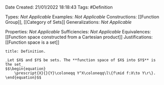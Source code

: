 <div class="topSpace"></div>

Date Created: 21/01/2022 18:18:43
Tags: #Definition

Types: _Not Applicable_
Examples: _Not Applicable_
Constructions: [[Function Group]], [[Category of Sets]]
Generalizations: _Not Applicable_

Properties: _Not Applicable_
Sufficiencies: _Not Applicable_
Equivalences: [[Function space constructed from a Cartesian product]]
Justifications: [[Function space is a set]]

``` ad-Definition
title: Definition.

_Let $X$ and $Y$ be sets. The **function space of $X$ into $Y$** is the set_
$$\begin{equation}
    \prescript{X}{}{Y}\coloneqq Y^X\coloneqq\l\{f\mid f:X\to Y\r\}.
\end{equation}$$

```
